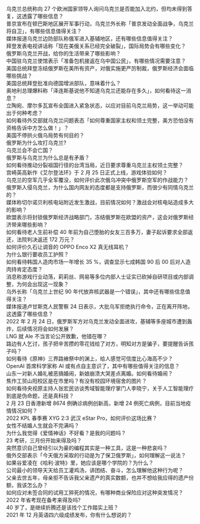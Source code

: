 乌克兰总统称向 27 个欧洲国家领导人询问乌克兰是否能加入北约，但均未得到答复，这透露了哪些信息？  
普京宣布在顿巴斯地区展开军事行动，乌克兰外长称「普京发动全面战争，乌克兰将自卫」，有哪些信息值得关注？  
媒体报道乌克兰边防部队称俄军进入基辅地区，还有哪些信息值得关注？  
拜登发表电视讲话称「现在美俄关系已经完全破裂」，国际局势会有哪些变化？  
俄罗斯乌克兰开战，给你的生活带来了哪些影响？  
中国驻乌克兰使馆表示「准备包机接返在乌中国公民」，有哪些情况需要注意？  
美国总统拜登冻结俄罗斯在美所有资产，对俄实施更严厉制裁，俄罗斯经济会面临哪些挑战？  
美国总统拜登批准向德国增派部队，意味着什么？  
奥地利总理爆料称「泽连斯基说他不知道乌克兰还能存在多久」，如何看待这一消息？  
立陶宛、摩尔多瓦宣布全国进入紧急状态，以应对目前乌克兰局势，这一举动可能出于何种考虑？  
如何看待外交部就乌克兰问题表态「如何尊重国家主权和领土完整，美方恐怕没有资格告诉中方怎么做！」？  
美国不停拱火俄乌局势有何目的？  
俄罗斯为什么攻打乌克兰?  
乌克兰会不会亡国？  
俄罗斯与乌克兰为什么总是有矛盾？  
如何看待推动分裂祖国行径的台湾当局，近日要求尊重乌克兰主权领土完整？  
宫崎英高新作《艾尔登法环》于 2 月 25 日正式上线，游戏体验如何？  
乌克兰的空军几乎全军覆没，如何评价此次俄乌冲突中俄罗斯空军的作战能力？  
俄罗斯入侵乌克兰，为什么国内网友的态度都是支持俄罗斯，而很少有同情乌克兰的？  
媒体称切尔诺贝利核电站附近发生激战，目前情况如何？激战会对核电站造成多大的影响？  
欧盟表示将封锁俄罗斯经济战略部门，冻结俄罗斯在欧盟的资产，这会对俄罗斯经济带来哪些影响？  
如何看待老人生前补偿 40 年前为自己堕胎的女友三百多万，妻子起诉要求全部返还，法院判决返还 172 万元？  
如何评价久石让调音的 OPPO Enco X2 真无线耳机？  
为什么银行要收员工护照？  
如何看待韩国人造肉市场一年增长 35 %，调查显示七成韩国 90 后 00 后对人造肉持肯定态度？  
消息称游戏行业动荡，莉莉丝、网易等多位内部人士证实已砍掉自研项目或内部调整，为何会出现这一现象？  
乌外长称「乌克兰上世纪 90 年代放弃核武器是一个错误」，其中还有哪些信息值得关注？  
媒体报道卢甘斯克人民警察 24 日表示，大批乌军拒绝执行命令，正在离开阵地，这透露了哪些信息？  
2022 年 2 月 24 日，俄罗斯军方对乌克兰发动全面进攻，基辅等多座城市遭到轰炸，后续情况将会如何发展？  
LNG 就 Ale 不当言论公开致歉，他错在哪？  
路边有人乞讨，孩子把辛苦攒的零花钱给了对方，明知对方是骗子，要提醒告诉孩子吗？  
如何看待《原神》三界路飨祭中的渊上，给人感觉可信度比心海高不少？  
OpenAI 首席科学家称 AI 或有点自主意识了，其中有哪些值得关注的信息？  
山东一对新人婚礼被恶搞婚闹，新娘崩溃大哭差点离婚。如何看待婚闹？  
焦作工贸山阳校区是在市里吗？有没有校园环境宿舍的图片？  
如何看待央视原主持人张宏民访谈秀域智能理疗掌门人李晓宁，关于人工智能理疗到底是伪命题，还是真科技？  
2 月 23 日香港新增 8674 例确诊病例创新高，新增 24 例死亡病例，目前当地疫情情况如何？  
2022 KPL 春季赛 XYG 2:3 武汉 eStar Pro，如何评价这场比赛？  
女性不结婚人生就会不完满吗？  
为什么我觉得《爱情神话》不好看？是我的问题吗？  
23 考研，三月份开始来得及吗？  
突然意识自己曾经引以为豪的编程其实是一种工具，这是一种悲哀吗？  
俄外交部表示「今天俄方采取的行动是为了保卫俄罗斯」，如何理解这一说法？  
如果谷爱凌在《哈利·波特》里，她应该是哪个学院的？为什么？  
公司最小的领导天天给员工灌鸡汤，讲团结、奋斗，怎么理解他这种行为呢？  
父亲去世五年，母亲拒不告诉我父亲遗产的真实数额，也并不想给我应得的遗产份额，我该怎么办？  
如何应对未签合同的试用工猝死的情况，有哪种商业保险应对这种突发情况？  
2022 年省考现在备考来得及吗?  
40 岁了，是继续折腾还是该找个工作踏实上班？  
2021 年 12 月英语四六级成绩发布，你有什么想说的？  
